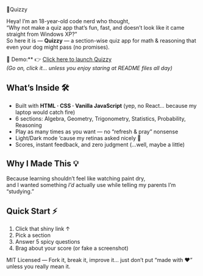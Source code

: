 🌱Quizzy 

Heya! I’m an 18-year-old code nerd who thought,  
“Why not make a quiz app that’s fun, fast, and doesn’t look like it came straight from Windows XP?”  
So here it is — **Quizzy** — a section-wise quiz app for math & reasoning that even your dog might pass (no promises).

🎯 Demo:** 👉 [Click here to launch Quizzy](https://kunalchaturvedi87.github.io/quizzy-/)  
*(Go on, click it… unless you enjoy staring at README files all day)*

## What’s Inside 🛠
- Built with **HTML · CSS · Vanilla JavaScript** (yep, no React… because my laptop would catch fire)  
- 6 sections: Algebra, Geometry, Trigonometry, Statistics, Probability, Reasoning  
- Play as many times as you want — no “refresh & pray” nonsense  
- Light/Dark mode ‘cause my retinas asked nicely 👀  
- Scores, instant feedback, and zero judgment (…well, maybe a little)

## Why I Made This 💡
Because learning shouldn’t feel like watching paint dry,  
and I wanted something *I’d* actually use while telling my parents I’m “studying.”

## Quick Start ⚡
1. Click that shiny link ↑  
2. Pick a section  
3. Answer 5 spicy questions  
4. Brag about your score (or fake a screenshot)

MIT Licensed — Fork it, break it, improve it… just don’t put “made with ❤️” unless you really mean it.
